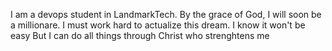 I am a devops student in LandmarkTech.
By the grace of God, I will soon be a millionare.
I must work hard to actualize this dream.
I know it won't be easy
But I can do all things through Christ who strenghtens me
